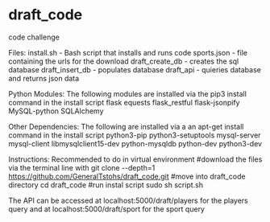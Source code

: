 # draft_code
code challenge


Files:
install.sh - Bash script that installs and runs code
sports.json - file containing the urls for the download
draft_create_db - creates the sql database
draft_insert_db - populates database
draft_api - quieries database and returns json data


Python Modules:
The following modules are installed via the pip3 install command in the install script
flask
equests
flask_restful
flask-jsonpify
MySQL-python
SQLAlchemy

Other Dependencies:
The following are installed via a an apt-get install command in the install script
python3-pip
python3-setuptools
mysql-server
mysql-client
libmysqlclient15-dev
python-mysqldb
python-dev
python3-dev


Instructions:
Recommended to do in virtual environment
#download the files via the terminal line with
git clone --depth=1 https://github.com/GeneralTstohs/draft_code.git
#move into draft_code directory
cd draft_code
#run instal script
sudo sh script.sh

The API can be accessed at localhost:5000/draft/players 
for the players query and at localhost:5000/draft/sport
for the sport query



















